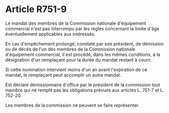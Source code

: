 # Article R751-9

Le mandat des membres de la Commission nationale d'équipement commercial n'est pas interrompu par les règles concernant la limite d'âge éventuellement applicables aux intéressés.

En cas d'empêchement prolongé, constaté par son président, de démission ou de décès de l'un des membres de la Commission nationale d'équipement commercial, il est procédé, dans les mêmes conditions, à la désignation d'un remplaçant pour la durée du mandat restant à courir.

Si cette nomination intervient moins d'un an avant l'expiration de ce mandat, le remplaçant peut accomplir un autre mandat.

Est déclaré démissionnaire d'office par le président de la commission tout membre qui ne remplit pas les obligations prévues aux articles L. 751-7 et L. 752-20.

Les membres de la commission ne peuvent se faire représenter.
